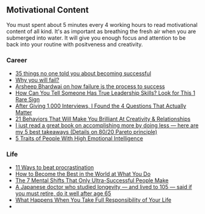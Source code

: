 ## Motivational Content ##
You must spent about 5 minutes every 4 working hours to read motivational content of all kind. It's as important as breathing the fresh air when you are submerged into water. It will give you enough focus and attention to be back into your routine with positveness and creativity. 
 
### Career ###
 - [35 things no one told you about becoming successful](https://journal.thriveglobal.com/35-things-no-one-told-you-about-becoming-successful-4b25edd1fe9)
 - [Why you will fail?](https://www.ted.com/search?q=why+you+will+fail)
 - [Arsheep Bhardwaj on how failure is the process to success](https://journal.thriveglobal.com/arsheep-bhardwaj-on-how-failure-is-the-process-to-success-a8d203ec317d)
 - [How Can You Tell Someone Has True Leadership Skills? Look for This 1 Rare Sign](https://www.inc.com/marcel-schwantes/how-can-you-tell-someone-has-true-leadership-skills-look-for-this-1-rare-sign.html)
 - [After Giving 1,000 Interviews, I Found the 4 Questions That Actually Matter](https://www.inc.com/david-walker/after-giving-1000-interviews-i-found-the-4-questions-that-actually-matter.html)
 - [21 Behaviors That Will Make You Brilliant At Creativity & Relationships](https://journal.thriveglobal.com/21-behaviors-that-will-make-you-brilliant-at-creativity-relationships-315d7dd94699)
 - [I just read a great book on accomplishing more by doing less — here are my 5 best takeaways (Details on 80/20 Pareto principle)](http://www.businessinsider.com/how-to-accomplish-more-by-doing-less-2017-7)
 - [5 Traits of People With High Emotional Intelligence](https://www.inc.com/andrew-thomas/5-traits-of-people-with-high-emotional-intelligenc.html)
 
### Life ###
 - [11 Ways to beat procrastination](https://www.inc.com/travis-bradberry/11-ways-to-beat-procrastination.html)
 - [How to Become the Best in the World at What You Do](https://journal.thriveglobal.com/how-to-become-the-best-in-the-world-at-what-you-do-45e74115c07a)
 - [The 7 Mental Shifts That Only Ultra-Successful People Make](https://journal.thriveglobal.com/7-mental-shifts-ultra-successful-people-make-4f2f95bf0c7)
 - [A Japanese doctor who studied longevity — and lived to 105 — said if you must retire, do it well after age 65](http://www.businessinsider.com/doctor-who-studied-longevity-dont-retire-2017-7) 
 - [What Happens When You Take Full Responsibility of Your Life](https://journal.thriveglobal.com/what-happens-when-you-take-full-responsibility-of-your-life-dbbb5c5afcf6)
 - []()
